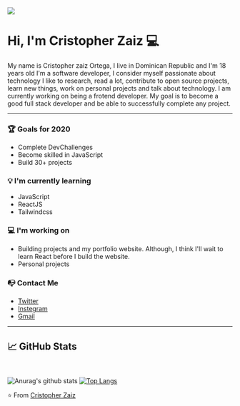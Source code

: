 <img align="center" src="https://raw.githubusercontent.com/saadeghi/saadeghi/master/dino.gif"/>

# Hi, I'm Cristopher Zaiz :computer:
My name is Cristopher zaiz Ortega, I live in Dominican Republic and I'm 18 years old I'm a software developer, I consider myself passionate about technology I like to research, read a lot, contribute to open source projects, learn new things, work on personal projects and talk about technology. I am currently working on being a frotend developer. My goal is to become a good full stack developer and be able to successfully complete any project.
***
### :trophy: Goals for 2020 

- Complete DevChallenges
- Become skilled in JavaScript
- Build 30+ projects

### :bulb: I'm currently learning 

- JavaScript
- ReactJS
- Tailwindcss

### :computer: I'm working on 

- Building projects and my portfolio website. Although, I think I'll wait to learn React before I build the website.
- Personal projects

### :mailbox_with_no_mail: Contact Me 

- [Twitter](@CristopherZaiz)
- [Instegram]()
- [Gmail](zaizDeveloper@gmail.com)
***
## :chart_with_upwards_trend:  GitHub Stats
<br>

![Anurag's github stats](https://github-readme-stats.vercel.app/api?username=CristopherZaiz&show_icons=true)
[![Top Langs](https://github-readme-stats.vercel.app/api/top-langs/?username=CristopherZaiz&layout=compact)](https://github.com/CristopherZaiz/github-readme-stats)

:star: From [Cristopher Zaiz](https://github.com/CristopherZaiz)

